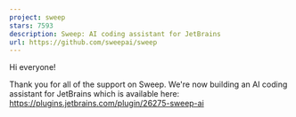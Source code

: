 ```yaml
---
project: sweep
stars: 7593
description: Sweep: AI coding assistant for JetBrains
url: https://github.com/sweepai/sweep
---
```


Hi everyone!

Thank you for all of the support on Sweep. We're now building an AI coding assistant for JetBrains which is available here: https://plugins.jetbrains.com/plugin/26275-sweep-ai
